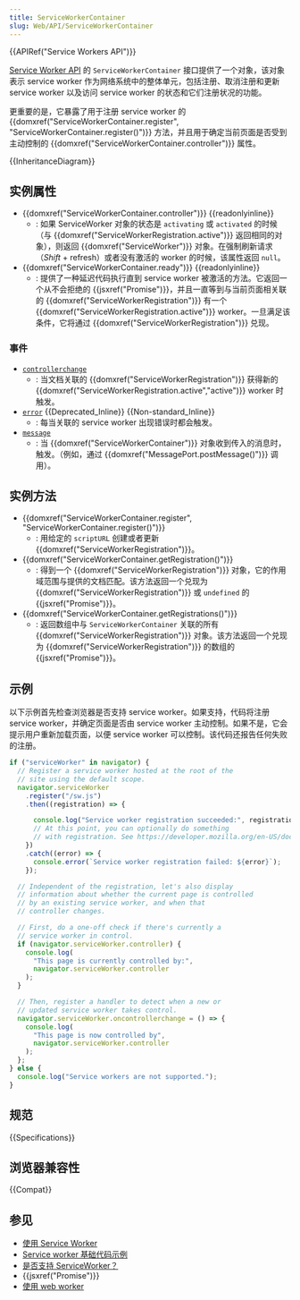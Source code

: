 ```yaml
---
title: ServiceWorkerContainer
slug: Web/API/ServiceWorkerContainer
---
```


{{APIRef("Service Workers API")}}

[Service Worker API](/en-US/docs/Web/API/Service_Worker_API) 的 `ServiceWorkerContainer` 接口提供了一个对象，该对象表示 service worker 作为网络系统中的整体单元，包括注册、取消注册和更新 service worker 以及访问 service worker 的状态和它们注册状况的功能。

更重要的是，它暴露了用于注册 service worker 的 {{domxref("ServiceWorkerContainer.register", "ServiceWorkerContainer.register()")}} 方法，并且用于确定当前页面是否受到主动控制的 {{domxref("ServiceWorkerContainer.controller")}} 属性。

{{InheritanceDiagram}}

## 实例属性

- {{domxref("ServiceWorkerContainer.controller")}} {{readonlyinline}}
  - : 如果 ServiceWorker 对象的状态是 `activating` 或 `activated` 的时候（与 {{domxref("ServiceWorkerRegistration.active")}} 返回相同的对象），则返回 {{domxref("ServiceWorker")}} 对象。在强制刷新请求（_Shift_ + refresh）或者没有激活的 worker 的时候，该属性返回 `null`。
- {{domxref("ServiceWorkerContainer.ready")}} {{readonlyinline}}
  - : 提供了一种延迟代码执行直到 service worker 被激活的方法。它返回一个从不会拒绝的 {{jsxref("Promise")}}，并且一直等到与当前页面相关联的 {{domxref("ServiceWorkerRegistration")}} 有一个 {{domxref("ServiceWorkerRegistration.active")}} worker。一旦满足该条件，它将通过 {{domxref("ServiceWorkerRegistration")}} 兑现。

### 事件

- [`controllerchange`](/en-US/docs/Web/API/ServiceWorkerContainer/controllerchange_event)
  - : 当文档关联的 {{domxref("ServiceWorkerRegistration")}} 获得新的 {{domxref("ServiceWorkerRegistration.active","active")}} worker 时触发。
- [`error`](/en-US/docs/Web/API/ServiceWorkerContainer/error_event) {{Deprecated_Inline}} {{Non-standard_Inline}}
  - : 每当关联的 service worker 出现错误时都会触发。
- [`message`](/en-US/docs/Web/API/ServiceWorkerContainer/message_event)
  - : 当 {{domxref("ServiceWorkerContainer")}} 对象收到传入的消息时，触发。（例如，通过 {{domxref("MessagePort.postMessage()")}} 调用）。

## 实例方法

- {{domxref("ServiceWorkerContainer.register", "ServiceWorkerContainer.register()")}}
  - : 用给定的 `scriptURL` 创建或者更新 {{domxref("ServiceWorkerRegistration")}}。
- {{domxref("ServiceWorkerContainer.getRegistration()")}}
  - : 得到一个 {{domxref("ServiceWorkerRegistration")}} 对象，它的作用域范围与提供的文档匹配。该方法返回一个兑现为 {{domxref("ServiceWorkerRegistration")}} 或 `undefined` 的 {{jsxref("Promise")}}。
- {{domxref("ServiceWorkerContainer.getRegistrations()")}}
  - : 返回数组中与 `ServiceWorkerContainer` 关联的所有 {{domxref("ServiceWorkerRegistration")}} 对象。该方法返回一个兑现为 {{domxref("ServiceWorkerRegistration")}} 的数组的 {{jsxref("Promise")}}。

## 示例

以下示例首先检查浏览器是否支持 service worker。如果支持，代码将注册 service worker，并确定页面是否由 service worker 主动控制。如果不是，它会提示用户重新加载页面，以便 service worker 可以控制。该代码还报告任何失败的注册。

```js
if ("serviceWorker" in navigator) {
  // Register a service worker hosted at the root of the
  // site using the default scope.
  navigator.serviceWorker
    .register("/sw.js")
    .then((registration) => {

      console.log("Service worker registration succeeded:", registration);
      // At this point, you can optionally do something
      // with registration. See https://developer.mozilla.org/en-US/docs/Web/API/ServiceWorkerRegistration
    })
    .catch((error) => {
      console.error(`Service worker registration failed: ${error}`);
    });

  // Independent of the registration, let's also display
  // information about whether the current page is controlled
  // by an existing service worker, and when that
  // controller changes.

  // First, do a one-off check if there's currently a
  // service worker in control.
  if (navigator.serviceWorker.controller) {
    console.log(
      "This page is currently controlled by:",
      navigator.serviceWorker.controller
    );
  }

  // Then, register a handler to detect when a new or
  // updated service worker takes control.
  navigator.serviceWorker.oncontrollerchange = () => {
    console.log(
      "This page is now controlled by",
      navigator.serviceWorker.controller
    );
  };
} else {
  console.log("Service workers are not supported.");
}
```

## 规范

{{Specifications}}

## 浏览器兼容性

{{Compat}}

## 参见

- [使用 Service Worker](/en-US/docs/Web/API/Service_Worker_API/Using_Service_Workers)
- [Service worker 基础代码示例](https://github.com/mdn/dom-examples/tree/main/service-worker/simple-service-worker)
- [是否支持 ServiceWorker？](https://jakearchibald.github.io/isserviceworkerready/)
- {{jsxref("Promise")}}
- [使用 web worker](/en-US/docs/Web/API/Web_Workers_API/Using_web_workers)
